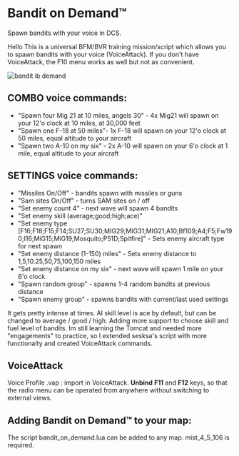# Bandit on Demand™
Spawn bandits with your voice in DCS.

Hello
This is a universal BFM/BVR training mission/script which allows you to spawn bandits with your voice (VoiceAttack). If you don't have VoiceAttack, the F10 menu works as well but not as convenient.

![bandit ib demand](https://user-images.githubusercontent.com/3744048/155346797-d5f901c1-5d33-43cf-8860-a7b776bb0203.jpg)

## COMBO voice commands:

* "Spawn four Mig 21 at 10 miles, angels 30" - 4x Mig21 will spawn on your 12'o clock at 10 miles, at 30,000 feet
* "Spawn one F-18 at 50 miles"- 1x F-18 will spawn on your 12'o clock at 50 miles, equal altitude to your aircraft
* "Spawn two A-10 on my six" - 2x A-10 will spawn on your 6'o clock at 1 mile, equal altitude to your aircraft

## SETTINGS voice commands:

* "Missiles On/Off" - bandits spawn with missiles or guns
* "Sam sites On/Off" - turns SAM sites on / off
* "Set enemy count 4" - next wave will spawn 4 bandits
* "Set enemy skill (average;good;high;ace)" 
* "Set enemy type [F16;F18;F15;F14;SU27;SU30;MIG29;MIG31;MIG21;A10;Bf109;A4;F5;Fw190;I16;MiG15;MiG19;Mosquito;P51D;Spitfire]" - Sets enemy aircraft type for next spawn
* "Set enemy distance (1-150) miles" - Sets enemy distance to 1,5,10.25,50,75,100,150 miles
* "Set enemy distance on my six" - next wave will spawn 1 mile on your 6'o clock
* "Spawn random group" - spawns 1-4 random bandits at previous distance
* "Spawn enemy group" - spawns bandits with current/last used settings

 

It gets pretty intense at times. AI skill level is ace by default, but can be changed to average / good / high. Adding more support to choose skill and fuel level of bandits. Im still learning the Tomcat and needed more "engagements" to practice, so I extended sesksa's script with more functionalty and created VoiceAttack commands.

## VoiceAttack

Voice Profile .vap : import in VoiceAttack. **Unbind** **F11** and **F12** keys, so that the radio menu can be operated from anywhere without switching to external views.

## Adding Bandit on Demand™ to your map:

The script bandit_on_demand.lua can be added to any map. mist_4_5_106 is required.
